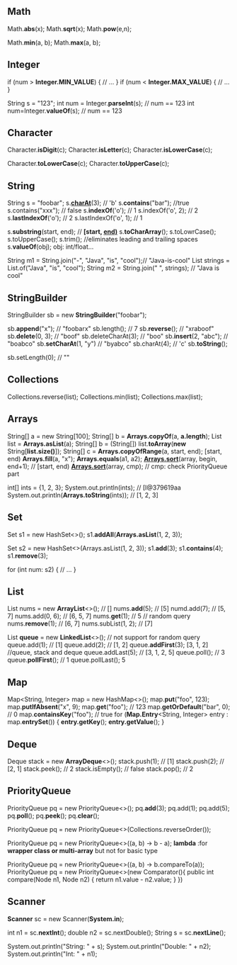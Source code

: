 ## Math

Math.**abs**(x); 
Math.**sqrt**(x);
Math.**pow**(e,n);

Math.**min**(a, b);
Math.**max**(a, b);

## Integer

if (num > **Integer.MIN_VALUE**) {
    // ...
}
if (num < **Integer.MAX_VALUE**) {
    // ...
}

String s = "123";
int num = Integer.**parseInt**(s); 	// num == 123
int num=Integer.**valueOf**(s);	// num == 123

## Character

Character.**isDigit**(c);
Character.**isLetter**(c);
Character.**isLowerCase**(c);

Character.**toLowerCase**(c);
Character.**toUpperCase**(c);

## String

String s = "foobar";
s.**<u>charAt</u>**(3); // 'b'
s.**contains**("bar"); //true
s.contains("xxx"); // false
s.**indexOf**('o'); // 1
s.indexOf('o', 2); // 2
s.**lastIndexOf**('o'); // 2
s.lastIndexOf('o', 1); // 1

s.**substring**(start, end); // **[start, <u>end)</u>**
s.**toCharArray**();
s.toLowrCase();
s.toUpperCase();
s.trim(); 	//eliminates leading and trailing spaces
s.**valueOf**(obj); obj: int/float...

String m1 = String.join("-", "Java", "is", "cool");// "Java-is-cool"
List<String> strings = List.of("Java", "is", "cool");
String m2 = String.join(" ", strings); // "Java is cool"

## StringBuilder

StringBuilder sb = new **StringBuilder**("foobar");

sb.**append**("x"); // "foobarx"
sb.length(); // 7
sb.**reverse**(); // "xraboof"
sb.**delete**(0, 3); // "boof"
sb.deleteCharAt(3); // "boo"
sb.**insert**(2, "abc"); // "boabco"
sb.**setCharAt**(1, "y") // "byabco"
sb.charAt(4); // 'c'
sb.**toString**();

sb.setLength(0); // ""

## Collections

Collections.reverse(list);
Collections.min(list);
Collections.max(list);

## Arrays

String[] a = new String[100];
String[] b = **Arrays.copyOf**(a, **a.length**);
List<String> list = **Arrays.asList**(a);
String[] b = (String[]) list.**toArray**(**new** String[**list.size()**]);
String[] c = **Arrays.copyOfRange**(a, start, end); [start, end)
**Arrays.fill**(a, "x");
**Arrays.equals**(a1, a2);
**<u>Arrays.sort</u>**(array, begin, end+1); // [start, end)
**<u>Arrays.sort</u>**(array, cmp); // cmp: check PriorityQueue part

int[] ints = {1, 2, 3};
System.out.println(ints); // [I@379619aa
System.out.println(**Arrays.toString**(ints)); // [1, 2, 3]

## Set

Set<Integer> s1 = new HashSet<>();
s1.**addAll**(**Arrays.asList**(1, 2, 3));

Set<Integer> s2 = new HashSet<>(Arrays.asList(1, 2, 3));
s1.**add**(3);
s1.**contains**(4);
s1.**remove**(3);

for (int num: s2) {
    // ...
}

## List

List<Integer> nums = new **ArrayList**<>(); // []
nums.**add**(5); // [5]
numd.add(7); // [5, 7]
nums.add(0, 6); // [6, 5, 7]
nums.**get**(1); // 5 // random query
nums.**remove**(1); // [6, 7]
nums.subList(1, 2); // [7]

List<Integer> **queue** = new **LinkedList**<>(); // not support for random query
queue.add(1); // [1]
queue.add(2); // [1, 2]
queue.**addFirst**(3); [3, 1, 2] 	//queue, stack and deque
queue.addLast(5); // [3, 1, 2, 5]
queue.poll(); // 3
queue.**pollFirst**(); // 1
queue.pollLast(); 5

## Map

Map<String, Integer> map = new HashMap<>();
map.**put**("foo", 123);
map.**putIfAbsent**("x", 9); 
map.**get**("foo"); // 123
map.**getOrDefault**("bar", 0); // 0
map.**containsKey**("foo"); // true
for (**Map.Entry**<String, Integer> entry : map.**entrySet**()) {
    **entry.getKey**();
    **entry.getValue**();
}

## Deque

Deque<Integer> stack = new **ArrayDeque**<>(); 
stack.push(1); // [1]
stack.push(2); // [2, 1]
stack.peek(); // 2
stack.isEmpty(); // false
stack.pop(); // 2

## PriorityQueue

PriorityQueue<Integer> pq = new PriorityQueue<>();
pq.**add**(3); pq.add(1); pq.add(5);
pq.**poll**();
pq.**peek**();
pq.**clear**();

PriorityQueue<Integer> pq = new PriorityQueue<>(Collections.reverseOrder());

PriorityQueue<Integer> pq = new PriorityQueue<>((a, b) -> b - a);
**lambda** :for **wrapper class or multi-array**  but not for basic type

PriorityQueue<Integer> pq = new PriorityQueue<>((a, b) -> b.compareTo(a));
PriorityQueue<Node> pq = new PriorityQueue<>(new Comparator<Node>(){
    public int compare(Node n1, Node n2) {
        return n1.value - n2.value;
    }
})

## Scanner

**Scanner** sc = new Scanner(**System.in**);

int n1 = sc.**nextInt**();
double n2 = sc.nextDouble();
String s = sc.**nextLine**();

System.out.println("String: " + s);
System.out.println("Double: " + n2);
System.out.println("Int: " + n1);